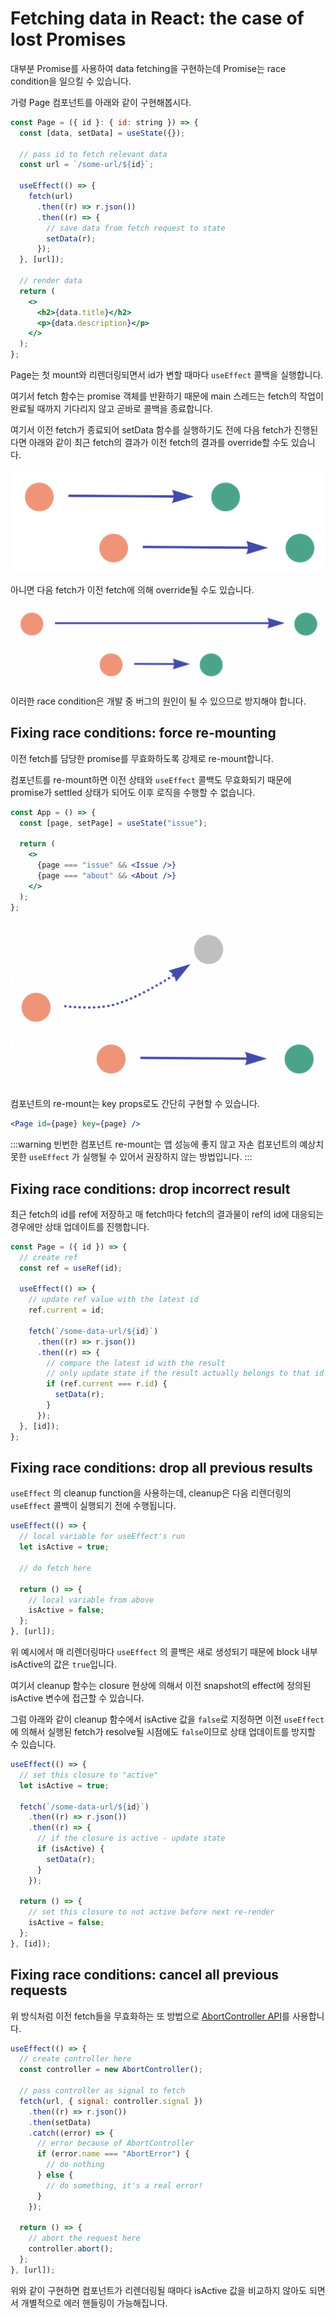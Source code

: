 # Fetching data in React: the case of lost Promises

대부분 Promise를 사용하여 data fetching을 구현하는데 Promise는 race condition을 일으킬 수 있습니다.

가령 Page 컴포넌트를 아래와 같이 구현해봅시다.

```jsx
const Page = ({ id }: { id: string }) => {
  const [data, setData] = useState({});

  // pass id to fetch relevant data
  const url = `/some-url/${id}`;

  useEffect(() => {
    fetch(url)
      .then((r) => r.json())
      .then((r) => {
        // save data from fetch request to state
        setData(r);
      });
  }, [url]);

  // render data
  return (
    <>
      <h2>{data.title}</h2>
      <p>{data.description}</p>
    </>
  );
};
```

Page는 첫 mount와 리렌더링되면서 id가 변할 때마다 `useEffect` 콜백을 실행합니다.

여기서 fetch 함수는 promise 객체를 반환하기 때문에 main 스레드는 fetch의 작업이 완료될 때까지 기다리지 않고 곧바로 콜백을 종료합니다.

여기서 이전 fetch가 종료되어 setData 함수를 실행하기도 전에 다음 fetch가 진행된다면 아래와 같이 최근 fetch의 결과가 이전 fetch의 결과를 override할 수도 있습니다.

![first-race-condition.png](../image/first-race-condition.png)

아니면 다음 fetch가 이전 fetch에 의해 override될 수도 있습니다.

![second-race-condition.png](../image/second-race-condition.png)

이러한 race condition은 개발 중 버그의 원인이 될 수 있으므로 방지해야 합니다.

## **Fixing race conditions: force re-mounting**

이전 fetch를 담당한 promise를 무효화하도록 강제로 re-mount합니다.

컴포넌트를 re-mount하면 이전 상태와 `useEffect` 콜백도 무효화되기 때문에 promise가 settled 상태가 되어도 이후 로직을 수행할 수 없습니다.

```jsx
const App = () => {
  const [page, setPage] = useState("issue");

  return (
    <>
      {page === "issue" && <Issue />}
      {page === "about" && <About />}
    </>
  );
};
```

![fixing-condition-example.png](../image/fixing-condition-example.png)

컴포넌트의 re-mount는 key props로도 간단히 구현할 수 있습니다.

```jsx
<Page id={page} key={page} />
```

:::warning
빈번한 컴포넌트 re-mount는 앱 성능에 좋지 않고 자손 컴포넌트의 예상치 못한 `useEffect` 가 실행될 수 있어서 권장하지 않는 방법입니다.
:::

## **Fixing race conditions: drop incorrect result**

최근 fetch의 id를 ref에 저장하고 매 fetch마다 fetch의 결과물이 ref의 id에 대응되는 경우에만 상태 업데이트를 진행합니다.

```jsx
const Page = ({ id }) => {
  // create ref
  const ref = useRef(id);

  useEffect(() => {
    // update ref value with the latest id
    ref.current = id;

    fetch(`/some-data-url/${id}`)
      .then((r) => r.json())
      .then((r) => {
        // compare the latest id with the result
        // only update state if the result actually belongs to that id
        if (ref.current === r.id) {
          setData(r);
        }
      });
  }, [id]);
};
```

## **Fixing race conditions: drop all previous results**

`useEffect` 의 cleanup function을 사용하는데, cleanup은 다음 리렌더링의 `useEffect` 콜백이 실행되기 전에 수행됩니다.

```jsx
useEffect(() => {
  // local variable for useEffect's run
  let isActive = true;

  // do fetch here

  return () => {
    // local variable from above
    isActive = false;
  };
}, [url]);
```

위 예시에서 매 리렌더링마다 `useEffect` 의 콜백은 새로 생성되기 때문에 block 내부 isActive의 값은 `true`입니다.

여기서 cleanup 함수는 closure 현상에 의해서 이전 snapshot의 effect에 정의된 isActive 변수에 접근할 수 있습니다.

그럼 아래와 같이 cleanup 함수에서 isActive 값을 `false`로 지정하면 이전 `useEffect` 에 의해서 실행된 fetch가 resolve될 시점에도 `false`이므로 상태 업데이트를 방지할 수 있습니다.

```jsx
useEffect(() => {
  // set this closure to "active"
  let isActive = true;

  fetch(`/some-data-url/${id}`)
    .then((r) => r.json())
    .then((r) => {
      // if the closure is active - update state
      if (isActive) {
        setData(r);
      }
    });

  return () => {
    // set this closure to not active before next re-render
    isActive = false;
  };
}, [id]);
```

## **Fixing race conditions: cancel all previous requests**

위 방식처럼 이전 fetch들을 무효화하는 또 방법으로 [AbortController API](https://developer.mozilla.org/en-US/docs/Web/API/AbortController)를 사용합니다.

```jsx
useEffect(() => {
  // create controller here
  const controller = new AbortController();

  // pass controller as signal to fetch
  fetch(url, { signal: controller.signal })
    .then((r) => r.json())
    .then(setData)
    .catch((error) => {
      // error because of AbortController
      if (error.name === "AbortError") {
        // do nothing
      } else {
        // do something, it's a real error!
      }
    });

  return () => {
    // abort the request here
    controller.abort();
  };
}, [url]);
```

위와 같이 구현하면 컴포넌트가 리렌더링될 때마다 isActive 값을 비교하지 않아도 되면서 개별적으로 에러 핸들링이 가능해집니다.
